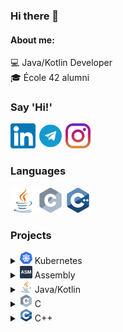 ### Hi there 👋
#### About me:
:computer: Java/Kotlin Developer  
:mortar_board: École 42 alumni  

### Say 'Hi!'
[<img src='/contacts/linkedin.png' alt='linkedin' height='40'>](https://www.linkedin.com/in/aidar-dyuvarov-671917212/)
[<img src='/contacts/telegram.png' alt='telegram' height='40'>](https://t.me/dyuvarov)
[<img src='/contacts/inst.png' height='40'>](https://www.instagram.com/dyuvarov/)

### Languages
<img src='/languages_tools/java_512x512.png' alt='java' height='40'> <img src='/languages_tools/c_512x512.png' alt='c' height='40'> <img src='/languages_tools/cpp_512x512.png' alt='cpp' height='40'>

### Projects

<details><summary><img src='/languages_tools/kuber_512x512.png' alt='kubernetes' height='20'> Kubernetes</summary>

[Services](https://github.com/Dyuvarov/Services)

</details>

<details><summary><img src='/languages_tools/assembler.png' alt='assembler' height='20'> Assembly</summary>

[library on assembler](https://github.com/Dyuvarov/Library_asm)

</details>

<details><summary><img src='/languages_tools/java_512x512.png' alt='java' height='20'> Java/Kotlin</summary>

[VaccinationApp (Spring Boot App)](https://github.com/Dyuvarov/VaccinationApp) [Java]  
[Ft_hangouts (Android App)](https://github.com/Dyuvarov/ft_hangouts) [Kotlin]  
[Travelator (Telegram bot)](https://github.com/Dyuvarov/TravelatorBOT) [Java]  
[ClansGold (JakartaEE App)](https://github.com/Dyuvarov/ClansGold) [Java]  
[Text game](https://github.com/Dyuvarov/AlchemistConsoleGame) [Java]  
[Flights (Spring Boot web service)](https://github.com/Dyuvarov/Flights_Web_Service) [Java]    
</details>

<details><summary><img src='/languages_tools/c_512x512.png' alt='c' height='20'> C</summary>

[3D game](https://github.com/Dyuvarov/3D_game_C.git)  
[Dining philosophers](https://github.com/Dyuvarov/Dining-philosophers.git)  
[miniSHELL](https://github.com/Dyuvarov/minishell)   
</details>

<details><summary><img src='/languages_tools/cpp_512x512.png' alt='cpp' height='20'> C++</summary>

[IRC server](https://github.com/Dyuvarov/IRC_server)  
[STL containers implementation](https://github.com/Dyuvarov/CPP_Containers)

</details>
